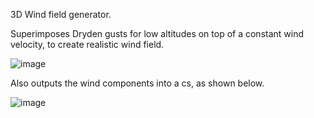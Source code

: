 3D Wind field generator.

Superimposes Dryden gusts for low altitudes on top of a constant wind velocity, to create realistic wind field.

![image](https://user-images.githubusercontent.com/47579794/187550149-056f2d13-5fe2-4028-874b-a721d16f0e91.png)

Also outputs the wind components into a cs, as shown below.

![image](https://user-images.githubusercontent.com/47579794/187550298-a5fa9198-6832-452e-8b9b-66aa02bbd73c.png)

